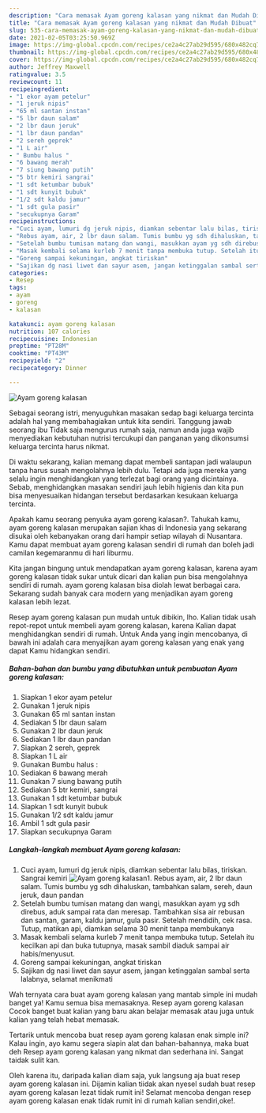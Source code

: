 ```yaml
---
description: "Cara memasak Ayam goreng kalasan yang nikmat dan Mudah Dibuat"
title: "Cara memasak Ayam goreng kalasan yang nikmat dan Mudah Dibuat"
slug: 535-cara-memasak-ayam-goreng-kalasan-yang-nikmat-dan-mudah-dibuat
date: 2021-02-05T03:25:50.969Z
image: https://img-global.cpcdn.com/recipes/ce2a4c27ab29d595/680x482cq70/ayam-goreng-kalasan-foto-resep-utama.jpg
thumbnail: https://img-global.cpcdn.com/recipes/ce2a4c27ab29d595/680x482cq70/ayam-goreng-kalasan-foto-resep-utama.jpg
cover: https://img-global.cpcdn.com/recipes/ce2a4c27ab29d595/680x482cq70/ayam-goreng-kalasan-foto-resep-utama.jpg
author: Jeffrey Maxwell
ratingvalue: 3.5
reviewcount: 11
recipeingredient:
- "1 ekor ayam petelur"
- "1 jeruk nipis"
- "65 ml santan instan"
- "5 lbr daun salam"
- "2 lbr daun jeruk"
- "1 lbr daun pandan"
- "2 sereh geprek"
- "1 L air"
- " Bumbu halus "
- "6 bawang merah"
- "7 siung bawang putih"
- "5 btr kemiri sangrai"
- "1 sdt ketumbar bubuk"
- "1 sdt kunyit bubuk"
- "1/2 sdt kaldu jamur"
- "1 sdt gula pasir"
- "secukupnya Garam"
recipeinstructions:
- "Cuci ayam, lumuri dg jeruk nipis, diamkan sebentar lalu bilas, tiriskan. Sangrai kemiri"
- "Rebus ayam, air, 2 lbr daun salam. Tumis bumbu yg sdh dihaluskan, tambahkan salam, sereh, daun jeruk, daun pandan"
- "Setelah bumbu tumisan matang dan wangi, masukkan ayam yg sdh direbus, aduk sampai rata dan meresap. Tambahkan sisa air rebusan dan santan, garam, kaldu jamur, gula pasir. Setelah mendidih, cek rasa. Tutup, matikan api, diamkan selama 30 menit tanpa membukanya"
- "Masak kembali selama kurleb 7 menit tanpa membuka tutup. Setelah itu kecilkan api dan buka tutupnya, masak sambil diaduk sampai air habis/menyusut."
- "Goreng sampai kekuningan, angkat tiriskan"
- "Sajikan dg nasi liwet dan sayur asem, jangan ketinggalan sambal serta lalabnya, selamat menikmati"
categories:
- Resep
tags:
- ayam
- goreng
- kalasan

katakunci: ayam goreng kalasan 
nutrition: 107 calories
recipecuisine: Indonesian
preptime: "PT28M"
cooktime: "PT43M"
recipeyield: "2"
recipecategory: Dinner

---
```



![Ayam goreng kalasan](https://img-global.cpcdn.com/recipes/ce2a4c27ab29d595/680x482cq70/ayam-goreng-kalasan-foto-resep-utama.jpg)

Sebagai seorang istri, menyuguhkan masakan sedap bagi keluarga tercinta adalah hal yang membahagiakan untuk kita sendiri. Tanggung jawab seorang ibu Tidak saja mengurus rumah saja, namun anda juga wajib menyediakan kebutuhan nutrisi tercukupi dan panganan yang dikonsumsi keluarga tercinta harus nikmat.

Di waktu  sekarang, kalian memang dapat membeli santapan jadi walaupun tanpa harus susah mengolahnya lebih dulu. Tetapi ada juga mereka yang selalu ingin menghidangkan yang terlezat bagi orang yang dicintainya. Sebab, menghidangkan masakan sendiri jauh lebih higienis dan kita pun bisa menyesuaikan hidangan tersebut berdasarkan kesukaan keluarga tercinta. 



Apakah kamu seorang penyuka ayam goreng kalasan?. Tahukah kamu, ayam goreng kalasan merupakan sajian khas di Indonesia yang sekarang disukai oleh kebanyakan orang dari hampir setiap wilayah di Nusantara. Kamu dapat membuat ayam goreng kalasan sendiri di rumah dan boleh jadi camilan kegemaranmu di hari liburmu.

Kita jangan bingung untuk mendapatkan ayam goreng kalasan, karena ayam goreng kalasan tidak sukar untuk dicari dan kalian pun bisa mengolahnya sendiri di rumah. ayam goreng kalasan bisa diolah lewat berbagai cara. Sekarang sudah banyak cara modern yang menjadikan ayam goreng kalasan lebih lezat.

Resep ayam goreng kalasan pun mudah untuk dibikin, lho. Kalian tidak usah repot-repot untuk membeli ayam goreng kalasan, karena Kalian dapat menghidangkan sendiri di rumah. Untuk Anda yang ingin mencobanya, di bawah ini adalah cara menyajikan ayam goreng kalasan yang enak yang dapat Kamu hidangkan sendiri.

<!--inarticleads1-->

##### Bahan-bahan dan bumbu yang dibutuhkan untuk pembuatan Ayam goreng kalasan:

1. Siapkan 1 ekor ayam petelur
1. Gunakan 1 jeruk nipis
1. Gunakan 65 ml santan instan
1. Sediakan 5 lbr daun salam
1. Gunakan 2 lbr daun jeruk
1. Sediakan 1 lbr daun pandan
1. Siapkan 2 sereh, geprek
1. Siapkan 1 L air
1. Gunakan  Bumbu halus :
1. Sediakan 6 bawang merah
1. Gunakan 7 siung bawang putih
1. Sediakan 5 btr kemiri, sangrai
1. Gunakan 1 sdt ketumbar bubuk
1. Siapkan 1 sdt kunyit bubuk
1. Gunakan 1/2 sdt kaldu jamur
1. Ambil 1 sdt gula pasir
1. Siapkan secukupnya Garam




<!--inarticleads2-->

##### Langkah-langkah membuat Ayam goreng kalasan:

1. Cuci ayam, lumuri dg jeruk nipis, diamkan sebentar lalu bilas, tiriskan. Sangrai kemiri
<img src="https://img-global.cpcdn.com/steps/202262cfd04ce8ed/160x128cq70/ayam-goreng-kalasan-langkah-memasak-1-foto.jpg" alt="Ayam goreng kalasan">1. Rebus ayam, air, 2 lbr daun salam. Tumis bumbu yg sdh dihaluskan, tambahkan salam, sereh, daun jeruk, daun pandan
1. Setelah bumbu tumisan matang dan wangi, masukkan ayam yg sdh direbus, aduk sampai rata dan meresap. Tambahkan sisa air rebusan dan santan, garam, kaldu jamur, gula pasir. Setelah mendidih, cek rasa. Tutup, matikan api, diamkan selama 30 menit tanpa membukanya
1. Masak kembali selama kurleb 7 menit tanpa membuka tutup. Setelah itu kecilkan api dan buka tutupnya, masak sambil diaduk sampai air habis/menyusut.
1. Goreng sampai kekuningan, angkat tiriskan
1. Sajikan dg nasi liwet dan sayur asem, jangan ketinggalan sambal serta lalabnya, selamat menikmati




Wah ternyata cara buat ayam goreng kalasan yang mantab simple ini mudah banget ya! Kamu semua bisa memasaknya. Resep ayam goreng kalasan Cocok banget buat kalian yang baru akan belajar memasak atau juga untuk kalian yang telah hebat memasak.

Tertarik untuk mencoba buat resep ayam goreng kalasan enak simple ini? Kalau ingin, ayo kamu segera siapin alat dan bahan-bahannya, maka buat deh Resep ayam goreng kalasan yang nikmat dan sederhana ini. Sangat taidak sulit kan. 

Oleh karena itu, daripada kalian diam saja, yuk langsung aja buat resep ayam goreng kalasan ini. Dijamin kalian tiidak akan nyesel sudah buat resep ayam goreng kalasan lezat tidak rumit ini! Selamat mencoba dengan resep ayam goreng kalasan enak tidak rumit ini di rumah kalian sendiri,oke!.

